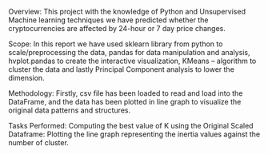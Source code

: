 Overview:
This project with the knowledge of Python and Unsupervised Machine learning techniques we have predicted whether the cryptocurrencies are affected by 24-hour or 7 day price changes. 

Scope: 
In this report we have used sklearn library from python to scale/preprocessing the data, pandas for data manipulation and analysis, hvplot.pandas to create the interactive visualization, KMeans – algorithm to cluster the data and lastly Principal Component analysis to lower the dimension. 

Methodology:
Firstly, csv file has been loaded to read and load into the DataFrame, and the data has been plotted in line graph to visualize the original data patterns and structures.

Tasks Performed:
Computing the best value of K using the Original Scaled Dataframe:
Plotting the line graph representing the inertia values against the number of cluster. 

